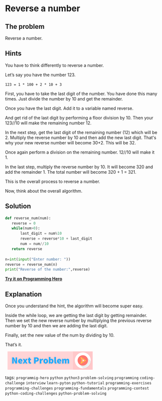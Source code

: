 # Reverse a number 

## The problem
Reverse a number. 

## Hints
You have to think differently to reverse a number.

Let’s say you have the number 123. 

`123 = 1 * 100 + 2 * 10 + 3`

First, you have to take the last digit of the number. You have done this many times. Just divide the number by 10 and get the remainder. 

Once you have the last digit. Add it to a variable named reverse. 

And get rid of the last digit by performing a floor division by 10.  Then your 123//10 will make the remaining number 12. 

In the next step, get the last digit of the remaining number (12) which will be 2. Multiply the reverse number by 10 and then add the new last digit. That's why your new reverse number will become 30+2. This will be 32. 

Once again perform a division on the remaining number. 12//10 will make it 1. 

In the last step, multiply the reverse number by 10. It will become 320 and add the remainder 1. The total number will become 320 + 1 = 321.

This is the overall process to reverse a number. 

Now, think about the overall algorithm.

## Solution
 
```python
def reverse_num(num):
   reverse = 0
   while(num>0):
       last_digit = num%10
       reverse = reverse*10 + last_digit
       num = num//10
   return reverse
 
n=int(input("Enter number: "))
reverse = reverse_num(n)
print("Reverse of the number:",reverse)
```

**[Try it on Programming Hero](https://play.google.com/store/apps/details?id=com.learnprogramming.codecamp)**

## Explanation
Once you understand the hint, the algorithm will become super easy. 

Inside the while loop, we are getting the last digit by getting remainder. Then we set the new reverse number by multiplying the previous reverse number by 10 and then we are adding the last digit.

Finally, set the new value of the num by dividing by 10. 

That’s it. 

&nbsp;
[![Next Page](../assets/next-button.png)](Reverse-word.md)
&nbsp;

tags:  `programmig-hero`  `python`  `python3`  `problem-solving`  `programming`  `coding-challenge`  `interview`  `learn-pyton`  `python-tutorial`  `programming-exercises`  `programming-challenges`  `programming-fundamentals`  `programming-contest`  `python-coding-challenges`  `python-problem-solving`

